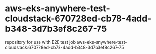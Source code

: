 # aws-eks-anywhere-test-cloudstack-670728ed-cb78-4add-b348-3d7b3ef8c267-75
repository for use with E2E test job aws-eks-anywhere-test-cloudstack:670728ed-cb78-4add-b348-3d7b3ef8c267-75
